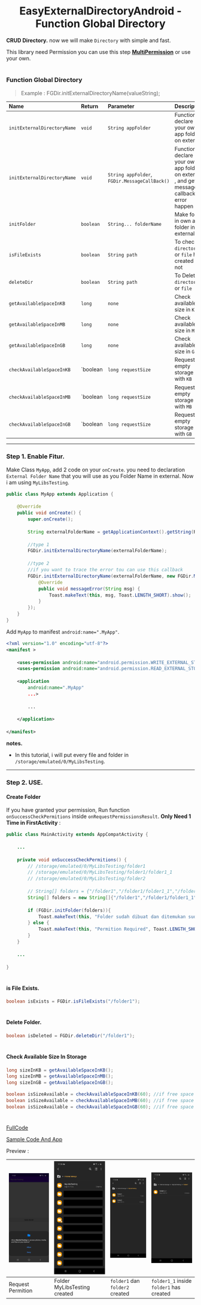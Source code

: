 <h1 align="center">
    EasyExternalDirectoryAndroid - Function Global Directory
</h1>

**CRUD Directory.** now we will make `Directory` with simple and fast.

This library need Permission you can use this step [**MultiPermission**](https://github.com/gzeinnumer/MultiPermition2) or use your own.

#
### Function Global Directory
> Example : FGDir.initExternalDirectoryName(valueString);

| Name                        | Return    | Parameter              | Description                                          |
|:----------------------------|:----------|:-----------------------|:-----------------------------------------------------|
| `initExternalDirectoryName` | `void`    | `String appFolder`     | Function to declare your own app folder on external  |
| `initExternalDirectoryName` | `void`    | `String appFolder`, `FGDir.MessageCallBack()`      | Function to declare your own app folder on external , and get message callback is error happen |
| `initFolder`                | `boolean` | `String... folderName` | Make folder in own app folder in external            |
| `isFileExists`              | `boolean` | `String path`          | To check is `directory` or `file` has created or not |
| `deleteDir`                 | `boolean` | `String path`          | To Delete `directory` or `file`                      |
| `getAvailableSpaceInKB`     | `long`    | `none`                 | Check available size in `KB`                         |
| `getAvailableSpaceInMB`     | `long`    | `none`                 | Check available size in `MB`                         |
| `getAvailableSpaceInGB`     | `long`    | `none`                 | Check available size in `GB`                         |
| `checkAvailableSpaceInKB`   | `boolean  | `long requestSize`     | Request empty storage with `KB`                      |
| `checkAvailableSpaceInMB`   | `boolean  | `long requestSize`     | Request empty storage with `MB`                      |
| `checkAvailableSpaceInGB`   | `boolean  | `long requestSize`     | Request empty storage with `GB`                      |

---
### Step 1. Enable Fitur.
Make Class `MyApp`, add 2 code on your `onCreate`. you need to declaration `External Folder Name` that you will use as you Folder Name in external. Now i am using `MyLibsTesting`.

```java
public class MyApp extends Application {

    @Override
    public void onCreate() {
        super.onCreate();

        String externalFolderName = getApplicationContext().getString(R.string.app_name); //MyLibsTesting

        //type 1
        FGDir.initExternalDirectoryName(externalFolderName);

        //type 2
        //if you want to trace the error tou can use this callback
        FGDir.initExternalDirectoryName(externalFolderName, new FGDir.MessageCallBack() {
            @Override
            public void messageError(String msg) {
                Toast.makeText(this, msg, Toast.LENGTH_SHORT).show();
            }
        });
    }
}
```
Add `MyApp` to manifest `android:name=".MyApp"`.
```xml
<?xml version="1.0" encoding="utf-8"?>
<manifest >

    <uses-permission android:name="android.permission.WRITE_EXTERNAL_STORAGE" />
    <uses-permission android:name="android.permission.READ_EXTERNAL_STORAGE" />

    <application
        android:name=".MyApp"
        ...>

        ...

    </application>

</manifest>
```
**notes.** 
  - In this tutorial, i will put every file and folder in `/storage/emulated/0/MyLibsTesting`.

---
### Step 2. USE.
#### Create Folder
If you have granted your permission, Run function
`onSuccessCheckPermitions` inside `onRequestPermissionsResult`. **Only
Need 1 Time in FirstActivity** :

```java
public class MainActivity extends AppCompatActivity {

    ...

    private void onSuccessCheckPermitions() {
        // /storage/emulated/0/MyLibsTesting/folder1
        // /storage/emulated/0/MyLibsTesting/folder1/folder1_1
        // /storage/emulated/0/MyLibsTesting/folder2
        
        // String[] folders = {"/folder1","/folder1/folder1_1","/folder2"};
        String[] folders = new String[]{"/folder1","/folder1/folder1_1","/folder2"};
        
        if (FGDir.initFolder(folders)){
            Toast.makeText(this, "Folder sudah dibuat dan ditemukan sudah bisa lanjut", Toast.LENGTH_SHORT).show();
        } else {
            Toast.makeText(this, "Permition Required", Toast.LENGTH_SHORT).show();
        }
    }

    ...

}
```

#
#### is File Exists.

```java
boolean isExists = FGDir.isFileExists("/folder1");
```

#
#### Delete Folder.

```java
boolean isDeleted = FGDir.deleteDir("/folder1");
```

#
#### Check Available Size In Storage
```java
long sizeInKB = getAvailableSpaceInKB();
long sizeInMB = getAvailableSpaceInMB();
long sizeInGB = getAvailableSpaceInGB();
```
```java
boolean isSizeAvailable = checkAvailableSpaceInKB(60); //if free space more than 60KB return true
boolean isSizeAvailable = checkAvailableSpaceInMB(60); //if free space more than 60MB return true
boolean isSizeAvailable = checkAvailableSpaceInGB(60); //if free space more than 60GB return true
```

#
[FullCode](https://github.com/gzeinnumer/EasyExternalDirectoryAndroid/blob/master/example/CreateFolder/MainActivity.java)

[Sample Code And App](https://github.com/gzeinnumer/MyLibDirectoryExample)

Preview :

|![](https://github.com/gzeinnumer/EasyExternalDirectoryAndroid/blob/master/assets/example1.jpg)|![](https://github.com/gzeinnumer/EasyExternalDirectoryAndroid/blob/master/assets/example2.jpg)|![](https://github.com/gzeinnumer/EasyExternalDirectoryAndroid/blob/master/assets/example3.jpg)|![](https://github.com/gzeinnumer/EasyExternalDirectoryAndroid/blob/master/assets/example4.jpg)|
|--|--|--|--|
|Request Permition |Folder MyLibsTesting created|`folder1` dan `folder2` created|`folder1_1` inside `folder1` has created|
